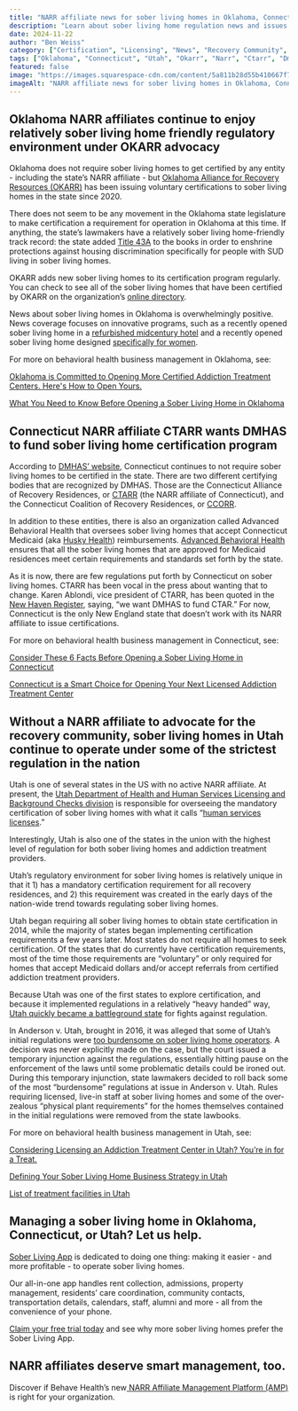 ```yaml
---
title: "NARR affiliate news for sober living homes in Oklahoma, Connecticut, and Utah"
description: "Learn about sober living home regulation news and issues affecting NARR affiliates in Oklahoma, Connecticut, and Utah."
date: 2024-11-22
author: "Ben Weiss"
category: ["Certification", "Licensing", "News", "Recovery Community", "Regulations", "Sober Living Management"]
tags: ["Oklahoma", "Connecticut", "Utah", "Okarr", "Narr", "Ctarr", "Dmhas"]
featured: false
image: "https://images.squarespace-cdn.com/content/5a811b28d55b410667f7bf1e/a107e43b-0c3e-4187-b8a2-3e7210653b33/Screen+Shot+2024-11-22+at+1.55.05+PM%EF%B9%96format=1500w&content-type=image%EA%A4%B7png.png"
imageAlt: "NARR affiliate news for sober living homes in Oklahoma, Connecticut, and Utah"
---
```


## Oklahoma NARR affiliates continue to enjoy relatively sober living home friendly regulatory environment under OKARR advocacy

Oklahoma does not require sober living homes to get certified by any entity - including the state’s NARR affiliate - but [Oklahoma Alliance for Recovery Resources (OKARR)](<https://okarr.org/>) has been issuing voluntary certifications to sober living homes in the state since 2020. 

There does not seem to be any movement in the Oklahoma state legislature to make certification a requirement for operation in Oklahoma at this time. If anything, the state’s lawmakers have a relatively sober living home-friendly track record: the state added [Title 43A](<https://law.justia.com/codes/oklahoma/2021/title-43a/section-43a-3-417-1/>) to the books in order to enshrine protections against housing discrimination specifically for people with SUD living in sober living homes. 

OKARR adds new sober living homes to its certification program regularly. You can check to see all of the sober living homes that have been certified by OKARR on the organization’s [online directory](<https://okarr.org/search/?location=&keywords=&genders=%5B%5D&populations=%5B%5D&cultures=%5B%5D>). 

News about sober living homes in Oklahoma is overwhelmingly positive. News coverage focuses on innovative programs, such as a recently opened sober living home in a [refurbished midcentury hotel](<https://www.kjrh.com/news/local-news/giving-hope-old-route-66-motel-transformed-into-sober-living-home>) and a recently opened sober living home designed [specifically for women](<https://www.news9.com/story/66ac59eaa6102e2a24dd9b00/there-is-always-hope:-how-a-new-okc-nonprofit-offers-support-for-women-battling-addiction->). 

For more on behavioral health business management in Oklahoma, see: 

[Oklahoma is Committed to Opening More Certified Addiction Treatment Centers. Here's How to Open Yours.](<https://behavehealth.com/blog/2022/2/15/oklahoma-is-committed-to-opening-more-certified-addiction-treatment-centers-heres-how-to-open-yours>)

[What You Need to Know Before Opening a Sober Living Home in Oklahoma](<../../../2022/12/15/what-you-need-to-know-before-opening-a-sober-living-home-in-oklahoma.html>)

## Connecticut NARR affiliate CTARR wants DMHAS to fund sober living home certification program

According to [DMHAS’ website](<https://portal.ct.gov/dmhas/divisions/behavioral-health-division/certified-sober-living-homes>), Connecticut continues to not require sober living homes to be certified in the state. There are two different certifying bodies that are recognized by DMHAS. Those are the Connecticut Alliance of Recovery Residences, or [CTARR](<http://ctrecoveryresidences.org/>) (the NARR affiliate of Connecticut), and the Connecticut Coalition of Recovery Residences, or [CCORR](<http://ccorr.org/>). 

In addition to these entities, there is also an organization called Advanced Behavioral Health that oversees sober living homes that accept Connecticut Medicaid (aka [Husky Health](<https://portal.ct.gov/HUSKY>)) reimbursements. [Advanced Behavioral Health](<https://www.abhct.com/>) ensures that all the sober living homes that are approved for Medicaid residences meet certain requirements and standards set forth by the state. 

As it is now, there are few regulations put forth by Connecticut on sober living homes. CTARR has been vocal in the press about wanting that to change. Karen Ablondi, vice president of CTARR, has been quoted in the [New Haven Register](<https://www.nhregister.com/news/article/Sober-houses-save-lives-but-critics-say-lack-of-17137427.php>), saying, “we want DMHAS to fund CTAR.” For now, Connecticut is the only New England state that doesn’t work with its NARR affiliate to issue certifications. 

For more on behavioral health business management in Connecticut, see: 

[Consider These 6 Facts Before Opening a Sober Living Home in Connecticut](<../../../2022/12/20/consider-these-6-facts-before-opening-a-sober-living-home-in-connecticut.html>)

[Connecticut is a Smart Choice for Opening Your Next Licensed Addiction Treatment Center](<https://behavehealth.com/blog/2022/2/17/connecticut-is-a-smart-choice-for-opening-your-next-licensed-addiction-treatment-center>)

## Without a NARR affiliate to advocate for the recovery community, sober living homes in Utah continue to operate under some of the strictest regulation in the nation

Utah is one of several states in the US with no active NARR affiliate. At present, the [Utah Department of Health and Human Services Licensing and Background Checks division](<https://dlbc.utah.gov/home/office-of-licensing/human-services/applications-and-renewals/>) is responsible for overseeing the mandatory certification of sober living homes with what it calls “[human services licenses](<https://dlbc.utah.gov/providers/license-types>).”

Interestingly, Utah is also one of the states in the union with the highest level of regulation for both sober living homes and addiction treatment providers. 

Utah’s regulatory environment for sober living homes is relatively unique in that it 1) has a mandatory certification requirement for all recovery residences, and 2) this requirement was created in the early days of the nation-wide trend towards regulating sober living homes. 

Utah began requiring all sober living homes to obtain state certification in 2014, while the majority of states began implementing certification requirements a few years later. Most states do not require all homes to seek certification. Of the states that do currently have certification requirements, most of the time those requirements are “voluntary” or only required for homes that accept Medicaid dollars and/or accept referrals from certified addiction treatment providers. 

Because Utah was one of the first states to explore certification, and because it implemented regulations in a relatively “heavy handed” way, [Utah quickly became a battleground state](<https://www.statnews.com/2016/05/10/sober-homes-state-crackdown/>) for fights against regulation. 

In Anderson v. Utah, brought in 2016, it was alleged that some of Utah’s initial regulations were [too burdensome on sober living home operators](<https://counselormagazine.com/en/columns/2018/columns/ccapp-dec-2018/>). A decision was never explicitly made on the case, but the court issued a temporary injunction against the regulations, essentially hitting pause on the enforcement of the laws until some problematic details could be ironed out. During this temporary injunction, state lawmakers decided to roll back some of the most “burdensome” regulations at issue in Anderson v. Utah. Rules requiring licensed, live-in staff at sober living homes and some of the over-zealous “physical plant requirements” for the homes themselves contained in the initial regulations were removed from the state lawbooks. 

For more on behavioral health business management in Utah, see: 

[Considering Licensing an Addiction Treatment Center in Utah? You’re in for a Treat.](<https://behavehealth.com/blog/2022/2/25/considering-licensing-an-addiction-treatment-center-in-utah-youre-in-for-a-treat>)

[Defining Your Sober Living Home Business Strategy in Utah](<../../../2022/12/23/defining-your-sober-living-home-business-strategy-in-utah.html>)

[List of treatment facilities in Utah ](<https://bridge.behavehealth.com/rehabs/utah>)

## Managing a sober living home in Oklahoma, Connecticut, or Utah? Let us help.

[Sober Living App](<../../../../index.html>) is dedicated to doing one thing: making it easier - and more profitable - to operate sober living homes. 

Our all-in-one app handles rent collection, admissions, property management, residents’ care coordination, community contacts, transportation details, calendars, staff, alumni and more - all from the convenience of your phone. 

[Claim your free trial today](<https://behavehealth.com/get-started?__hstc=135632115.075701b9fb7ccd58adc7b5b57a792227.1708902226082.1722205853113.1722795767849.32&__hssc=135632115.7.1722795767849&__hsfp=3530606189>) and see why more sober living homes prefer the Sober Living App.

## NARR affiliates deserve smart management, too. 

Discover if Behave Health’s new[ NARR Affiliate Management Platform (AMP)](<https://behavehealth.com/narr-affiliate>) is right for your organization.